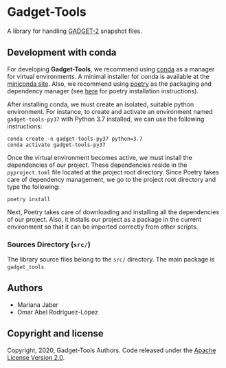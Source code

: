 # Gadget-Tools

A library for handling [GADGET-2][gadget-site] snapshot files.

## Development with conda

For developing **Gadget-Tools**, we recommend using [conda][conda-site] as a
manager for virtual environments. A minimal installer for conda is available at
the [miniconda site][miniconda-site]. Also, we recommend using
[poetry][poetry-site] as the packaging and dependency manager (see
[here][poetry-docs] for poetry installation instructions).

After installing conda, we must create an isolated, suitable python environment.
For instance, to create and activate an environment named ``gadget-tools-py37``
with Python 3.7 installed, we can use the following instructions:

```shell script
conda create -n gadget-tools-py37 python=3.7
conda activate gadget-tools-py37
```

Once the virtual environment becomes active, we must install the dependencies of
our project. These dependencies reside in the ``pyproject.toml`` file located at
the project root directory. Since Poetry takes care of dependency management, we
go to the project root directory and type the following:

```shell script
poetry install
```

Next, Poetry takes care of downloading and installing all the dependencies of
our project. Also, it installs our project as a package in the current
environment so that it can be imported correctly from other scripts.

### Sources Directory (``src/``)

The library source files belong to the ``src/`` directory. The main package
is ``gadget_tools``.

## Authors

- Mariana Jaber
- Omar Abel Rodríguez-López

## Copyright and license

Copyright, 2020, Gadget-Tools Authors. Code released under the 
[Apache License Version 2.0](https://www.apache.org/licenses/LICENSE-2.0).

[gadget-site]: https://wwwmpa.mpa-garching.mpg.de/gadget/
[conda-site]: https://docs.conda.io/en/latest/
[miniconda-site]: https://docs.conda.io/en/latest/miniconda.html
[poetry-site]: https://python-poetry.org/
[poetry-docs]: https://python-poetry.org/docs
